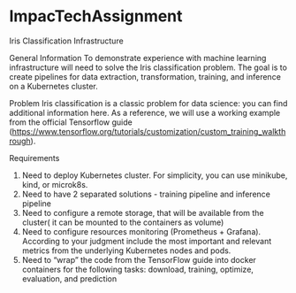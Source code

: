 # ImpacTechAssignment

Iris Classification Infrastructure

General Information
To demonstrate experience with machine learning infrastructure will need to solve the Iris
classification problem. The goal is to create pipelines for data extraction, transformation, training,
and inference on a Kubernetes cluster.

Problem
Iris classification is a classic problem for data science: you can find additional information here. As a
reference, we will use a working example from the official Tensorflow guide
(https://www.tensorflow.org/tutorials/customization/custom_training_walkthrough).

Requirements
1. Need to deploy Kubernetes cluster. For simplicity, you can use minikube, kind, or microk8s.
2. Need to have 2 separated solutions - training pipeline and inference pipeline
3. Need to configure a remote storage, that will be available from the cluster( it can be
mounted to the containers as volume)
4. Need to configure resources monitoring (Prometheus + Grafana). According to your
judgment include the most important and relevant metrics from the underlying Kubernetes
nodes and pods.
5. Need to “wrap” the code from the TensorFlow guide into docker containers for the following
tasks: download, training, optimize, evaluation, and prediction
